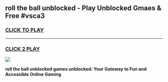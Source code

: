 
## roll the ball unblocked - Play Unblocked Gmaes & Free #vsca3
<h3>
<a href="https://news.freeplayer.one?title=roll_the_ball_unblocked&ref=24F">CLICK TO PLAY</a></h3>
<hr>

<h3>
<a href="https://news.freeplayer.one?title=roll_the_ball_unblocked&ref=24F">CLICK 2 PLAY</a>
  
</h3>

<a href="https://news.freeplayer.one?title=roll_the_ball_unblocked&ref=24F/"><img src="https://clearcache.store/games.png"></a>


**roll the ball unblocked games unblocked: Your Gateway to Fun and Accessible Online Gaming**
